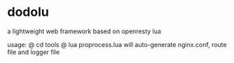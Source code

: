 dodolu
======

a lightweight web framework based on openresty lua

usage: 
@ cd tools
@ lua proprocess.lua 
will auto-generate nginx.conf, route file and logger file 
